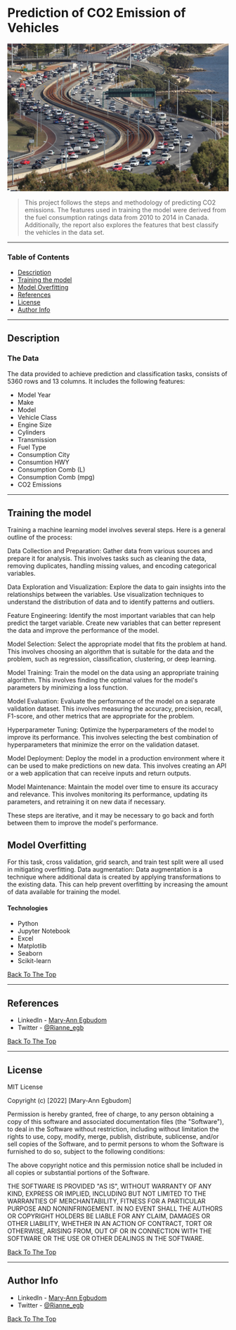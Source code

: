 # Prediction of CO2 Emission of Vehicles

![Project Image](cars.jpg)

> This project follows the steps and methodology of predicting CO2 emissions. The features used in training the model were derived from the fuel consumption ratings data from 2010 to 2014 in Canada. Additionally, the report also explores the features that best classify the vehicles in the data set. 

---

### Table of Contents

- [Description](#description)
- [Training the model](#training-the-model)
- [Model Overfitting](#model-overfitting)
- [References](#references)
- [License](#license)
- [Author Info](#author-info)

---

## Description
### The Data
The data provided to achieve prediction and classification tasks, consists of 5360 rows and 13 columns. It includes the following features:
- Model Year
- Make
- Model
- Vehicle Class
- Engine Size
- Cylinders
- Transmission
- Fuel Type
- Consumption City
- Consumtion HWY
- Consumption Comb (L)
- Consumption Comb (mpg)
- CO2 Emissions

---

## Training the model
Training a machine learning model involves several steps. Here is a general outline of the process:

Data Collection and Preparation: Gather data from various sources and prepare it for analysis. This involves tasks such as cleaning the data, removing duplicates, handling missing values, and encoding categorical variables.

Data Exploration and Visualization: Explore the data to gain insights into the relationships between the variables. Use visualization techniques to understand the distribution of data and to identify patterns and outliers.

Feature Engineering: Identify the most important variables that can help predict the target variable. Create new variables that can better represent the data and improve the performance of the model.

Model Selection: Select the appropriate model that fits the problem at hand. This involves choosing an algorithm that is suitable for the data and the problem, such as regression, classification, clustering, or deep learning.

Model Training: Train the model on the data using an appropriate training algorithm. This involves finding the optimal values for the model's parameters by minimizing a loss function.

Model Evaluation: Evaluate the performance of the model on a separate validation dataset. This involves measuring the accuracy, precision, recall, F1-score, and other metrics that are appropriate for the problem.

Hyperparameter Tuning: Optimize the hyperparameters of the model to improve its performance. This involves selecting the best combination of hyperparameters that minimize the error on the validation dataset.

Model Deployment: Deploy the model in a production environment where it can be used to make predictions on new data. This involves creating an API or a web application that can receive inputs and return outputs.

Model Maintenance: Maintain the model over time to ensure its accuracy and relevance. This involves monitoring its performance, updating its parameters, and retraining it on new data if necessary.

These steps are iterative, and it may be necessary to go back and forth between them to improve the model's performance.

## Model Overfitting
For this task, cross validation, grid search, and train test split were all used in mitigating overfitting. 
Data augmentation: Data augmentation is a technique where additional data is created by applying transformations to the existing data. This can help prevent overfitting by increasing the amount of data available for training the model.

#### Technologies

- Python
- Jupyter Notebook
- Excel
- Matplotlib
- Seaborn
- Scikit-learn

[Back To The Top](#prediction-of-co2-emission-of-vehicles)

---

## References

- LinkedIn - [Mary-Ann Egbudom](https://www.linkedin.com/in/mary-ann-egbudom-9017b3109)
- Twitter - [@Rianne_egb](https://twitter.com/Rianne_egb)

[Back To The Top](#prediction-of-co2-emission-of-vehicles)

---

## License

MIT License

Copyright (c) [2022] [Mary-Ann Egbudom]

Permission is hereby granted, free of charge, to any person obtaining a copy
of this software and associated documentation files (the "Software"), to deal
in the Software without restriction, including without limitation the rights
to use, copy, modify, merge, publish, distribute, sublicense, and/or sell
copies of the Software, and to permit persons to whom the Software is
furnished to do so, subject to the following conditions:

The above copyright notice and this permission notice shall be included in all
copies or substantial portions of the Software.

THE SOFTWARE IS PROVIDED "AS IS", WITHOUT WARRANTY OF ANY KIND, EXPRESS OR
IMPLIED, INCLUDING BUT NOT LIMITED TO THE WARRANTIES OF MERCHANTABILITY,
FITNESS FOR A PARTICULAR PURPOSE AND NONINFRINGEMENT. IN NO EVENT SHALL THE
AUTHORS OR COPYRIGHT HOLDERS BE LIABLE FOR ANY CLAIM, DAMAGES OR OTHER
LIABILITY, WHETHER IN AN ACTION OF CONTRACT, TORT OR OTHERWISE, ARISING FROM,
OUT OF OR IN CONNECTION WITH THE SOFTWARE OR THE USE OR OTHER DEALINGS IN THE
SOFTWARE.


[Back To The Top](#prediction-of-co2-emission-of-vehicles)

---

## Author Info

- LinkedIn - [Mary-Ann Egbudom](https://www.linkedin.com/in/mary-ann-egbudom-9017b3109)
- Twitter - [@Rianne_egb](https://twitter.com/Rianne_egb)


[Back To The Top](#prediction-of-co2-emission-of-vehicles)
